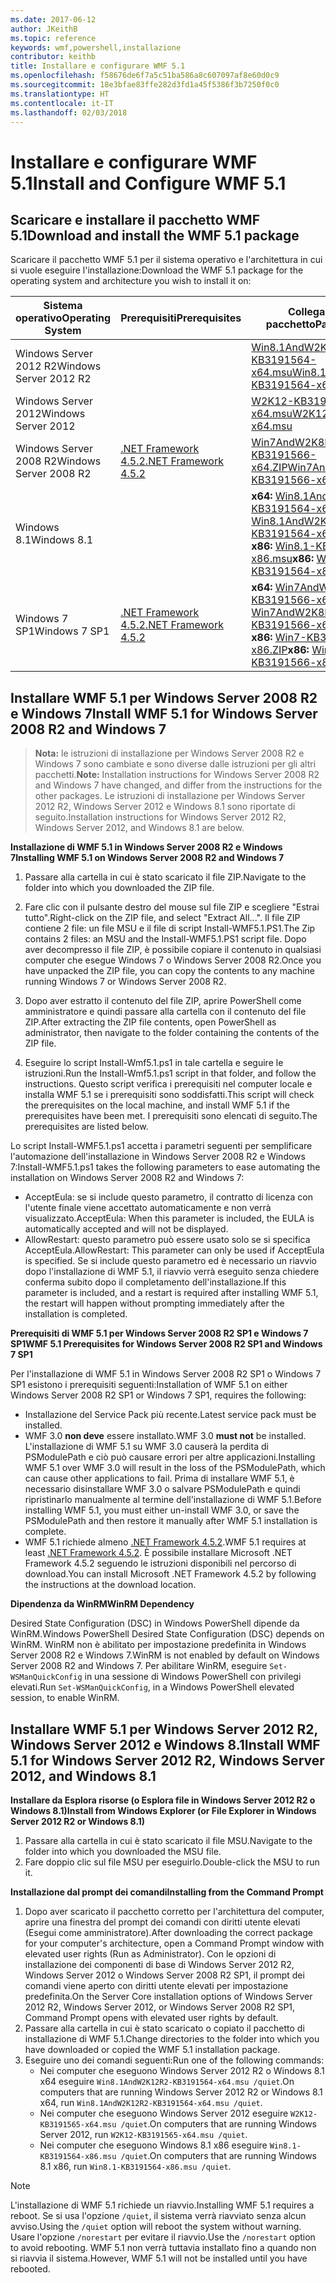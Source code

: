 ```yaml
---
ms.date: 2017-06-12
author: JKeithB
ms.topic: reference
keywords: wmf,powershell,installazione
contributor: keithb
title: Installare e configurare WMF 5.1
ms.openlocfilehash: f58676de6f7a5c51ba586a8c607097af8e60d0c9
ms.sourcegitcommit: 18e3bfae83ffe282d3fd1a45f5386f3b7250f0c0
ms.translationtype: HT
ms.contentlocale: it-IT
ms.lasthandoff: 02/03/2018
---
```

# <a name="install-and-configure-wmf-51"></a><span data-ttu-id="bd0ba-103">Installare e configurare WMF 5.1</span><span class="sxs-lookup"><span data-stu-id="bd0ba-103">Install and Configure WMF 5.1</span></span> #


## <a name="download-and-install-the-wmf-51-package"></a><span data-ttu-id="bd0ba-104">Scaricare e installare il pacchetto WMF 5.1</span><span class="sxs-lookup"><span data-stu-id="bd0ba-104">Download and install the WMF 5.1 package</span></span>

<span data-ttu-id="bd0ba-105">Scaricare il pacchetto WMF 5.1 per il sistema operativo e l'architettura in cui si vuole eseguire l'installazione:</span><span class="sxs-lookup"><span data-stu-id="bd0ba-105">Download the WMF 5.1 package for the operating system and architecture you wish to install it on:</span></span>

| <span data-ttu-id="bd0ba-106">Sistema operativo</span><span class="sxs-lookup"><span data-stu-id="bd0ba-106">Operating System</span></span>       | <span data-ttu-id="bd0ba-107">Prerequisiti</span><span class="sxs-lookup"><span data-stu-id="bd0ba-107">Prerequisites</span></span>           | <span data-ttu-id="bd0ba-108">Collegamenti al pacchetto</span><span class="sxs-lookup"><span data-stu-id="bd0ba-108">Package Links</span></span>                          |
|------------------------|-------------------------|----------------------------------------|
| <span data-ttu-id="bd0ba-109">Windows Server 2012 R2</span><span class="sxs-lookup"><span data-stu-id="bd0ba-109">Windows Server 2012 R2</span></span> |                         | <span data-ttu-id="bd0ba-110">[Win8.1AndW2K12R2-KB3191564-x64.msu][]</span><span class="sxs-lookup"><span data-stu-id="bd0ba-110">[Win8.1AndW2K12R2-KB3191564-x64.msu][]</span></span> |
| <span data-ttu-id="bd0ba-111">Windows Server 2012</span><span class="sxs-lookup"><span data-stu-id="bd0ba-111">Windows Server 2012</span></span>    |                         | <span data-ttu-id="bd0ba-112">[W2K12-KB3191565-x64.msu][]</span><span class="sxs-lookup"><span data-stu-id="bd0ba-112">[W2K12-KB3191565-x64.msu][]</span></span>            |
| <span data-ttu-id="bd0ba-113">Windows Server 2008 R2</span><span class="sxs-lookup"><span data-stu-id="bd0ba-113">Windows Server 2008 R2</span></span> | <span data-ttu-id="bd0ba-114">[.NET Framework 4.5.2][]</span><span class="sxs-lookup"><span data-stu-id="bd0ba-114">[.NET Framework 4.5.2][]</span></span>| <span data-ttu-id="bd0ba-115">[Win7AndW2K8R2-KB3191566-x64.ZIP][]</span><span class="sxs-lookup"><span data-stu-id="bd0ba-115">[Win7AndW2K8R2-KB3191566-x64.ZIP][]</span></span>    |
| <span data-ttu-id="bd0ba-116">Windows 8.1</span><span class="sxs-lookup"><span data-stu-id="bd0ba-116">Windows 8.1</span></span>            |                         | <span data-ttu-id="bd0ba-117">**x64:** [Win8.1AndW2K12R2-KB3191564-x64.msu][]</span><span class="sxs-lookup"><span data-stu-id="bd0ba-117">**x64:** [Win8.1AndW2K12R2-KB3191564-x64.msu][]</span></span></br><span data-ttu-id="bd0ba-118">**x86:** [Win8.1-KB3191564-x86.msu][]</span><span class="sxs-lookup"><span data-stu-id="bd0ba-118">**x86:** [Win8.1-KB3191564-x86.msu][]</span></span> |
| <span data-ttu-id="bd0ba-119">Windows 7 SP1</span><span class="sxs-lookup"><span data-stu-id="bd0ba-119">Windows 7 SP1</span></span>          | <span data-ttu-id="bd0ba-120">[.NET Framework 4.5.2][]</span><span class="sxs-lookup"><span data-stu-id="bd0ba-120">[.NET Framework 4.5.2][]</span></span>| <span data-ttu-id="bd0ba-121">**x64:** [Win7AndW2K8R2-KB3191566-x64.ZIP][]</span><span class="sxs-lookup"><span data-stu-id="bd0ba-121">**x64:** [Win7AndW2K8R2-KB3191566-x64.ZIP][]</span></span></br><span data-ttu-id="bd0ba-122">**x86:** [Win7-KB3191566-x86.ZIP][]</span><span class="sxs-lookup"><span data-stu-id="bd0ba-122">**x86:** [Win7-KB3191566-x86.ZIP][]</span></span> |

[.NET Framework 4.5.2]: https://www.microsoft.com/download/details.aspx?id=42642
[W2K12-KB3191565-x64.msu]: https://go.microsoft.com/fwlink/?linkid=839513
[Win7-KB3191566-x86.ZIP]: https://go.microsoft.com/fwlink/?linkid=839522
[Win7AndW2K8R2-KB3191566-x64.ZIP]: https://go.microsoft.com/fwlink/?linkid=839523
[Win8.1-KB3191564-x86.msu]: https://go.microsoft.com/fwlink/?linkid=839521
[Win8.1AndW2K12R2-KB3191564-x64.msu]: https://go.microsoft.com/fwlink/?linkid=839516

## <a name="install-wmf-51-for-windows-server-2008-r2-and-windows-7"></a><span data-ttu-id="bd0ba-129">Installare WMF 5.1 per Windows Server 2008 R2 e Windows 7</span><span class="sxs-lookup"><span data-stu-id="bd0ba-129">Install WMF 5.1 for Windows Server 2008 R2 and Windows 7</span></span>

> <span data-ttu-id="bd0ba-130">**Nota:** le istruzioni di installazione per Windows Server 2008 R2 e Windows 7 sono cambiate e sono diverse dalle istruzioni per gli altri pacchetti.</span><span class="sxs-lookup"><span data-stu-id="bd0ba-130">**Note:** Installation instructions for Windows Server 2008 R2 and Windows 7 have changed, and differ from the instructions for the other packages.</span></span> <span data-ttu-id="bd0ba-131">Le istruzioni di installazione per Windows Server 2012 R2, Windows Server 2012 e Windows 8.1 sono riportate di seguito.</span><span class="sxs-lookup"><span data-stu-id="bd0ba-131">Installation instructions for Windows Server 2012 R2, Windows Server 2012, and Windows 8.1 are below.</span></span>

<span data-ttu-id="bd0ba-132">**Installazione di WMF 5.1 in Windows Server 2008 R2 e Windows 7**</span><span class="sxs-lookup"><span data-stu-id="bd0ba-132">**Installing WMF 5.1 on Windows Server 2008 R2 and Windows 7**</span></span>

1. <span data-ttu-id="bd0ba-133">Passare alla cartella in cui è stato scaricato il file ZIP.</span><span class="sxs-lookup"><span data-stu-id="bd0ba-133">Navigate to the folder into which you downloaded the ZIP file.</span></span>

2. <span data-ttu-id="bd0ba-134">Fare clic con il pulsante destro del mouse sul file ZIP e scegliere "Estrai tutto".</span><span class="sxs-lookup"><span data-stu-id="bd0ba-134">Right-click on the ZIP file, and select "Extract All...".</span></span> <span data-ttu-id="bd0ba-135">Il file ZIP contiene 2 file: un file MSU e il file di script Install-WMF5.1.PS1.</span><span class="sxs-lookup"><span data-stu-id="bd0ba-135">The Zip contains 2 files: an MSU and the Install-WMF5.1.PS1 script file.</span></span>
<span data-ttu-id="bd0ba-136">Dopo aver decompresso il file ZIP, è possibile copiare il contenuto in qualsiasi computer che esegue Windows 7 o Windows Server 2008 R2.</span><span class="sxs-lookup"><span data-stu-id="bd0ba-136">Once you have unpacked the ZIP file, you can copy the contents to any machine running Windows 7 or Windows Server 2008 R2.</span></span>

3. <span data-ttu-id="bd0ba-137">Dopo aver estratto il contenuto del file ZIP, aprire PowerShell come amministratore e quindi passare alla cartella con il contenuto del file ZIP.</span><span class="sxs-lookup"><span data-stu-id="bd0ba-137">After extracting the ZIP file contents, open PowerShell as administrator, then navigate to the folder containing the contents of the ZIP file.</span></span>

4. <span data-ttu-id="bd0ba-138">Eseguire lo script Install-Wmf5.1.ps1 in tale cartella e seguire le istruzioni.</span><span class="sxs-lookup"><span data-stu-id="bd0ba-138">Run the Install-Wmf5.1.ps1 script in that folder, and follow the instructions.</span></span> <span data-ttu-id="bd0ba-139">Questo script verifica i prerequisiti nel computer locale e installa WMF 5.1 se i prerequisiti sono soddisfatti.</span><span class="sxs-lookup"><span data-stu-id="bd0ba-139">This script will check the prerequisites on the local machine, and install WMF 5.1 if the prerequisites have been met.</span></span> <span data-ttu-id="bd0ba-140">I prerequisiti sono elencati di seguito.</span><span class="sxs-lookup"><span data-stu-id="bd0ba-140">The prerequisites are listed below.</span></span>

<span data-ttu-id="bd0ba-141">Lo script Install-WMF5.1.ps1 accetta i parametri seguenti per semplificare l'automazione dell'installazione in Windows Server 2008 R2 e Windows 7:</span><span class="sxs-lookup"><span data-stu-id="bd0ba-141">Install-WMF5.1.ps1 takes the following parameters to ease automating the installation on Windows Server 2008 R2 and Windows 7:</span></span>

- <span data-ttu-id="bd0ba-142">AcceptEula: se si include questo parametro, il contratto di licenza con l'utente finale viene accettato automaticamente e non verrà visualizzato.</span><span class="sxs-lookup"><span data-stu-id="bd0ba-142">AcceptEula: When this parameter is included, the EULA is automatically accepted and will not be displayed.</span></span>
- <span data-ttu-id="bd0ba-143">AllowRestart: questo parametro può essere usato solo se si specifica AcceptEula.</span><span class="sxs-lookup"><span data-stu-id="bd0ba-143">AllowRestart: This parameter can only be used if AcceptEula is specified.</span></span> <span data-ttu-id="bd0ba-144">Se si include questo parametro ed è necessario un riavvio dopo l'installazione di WMF 5.1, il riavvio verrà eseguito senza chiedere conferma subito dopo il completamento dell'installazione.</span><span class="sxs-lookup"><span data-stu-id="bd0ba-144">If this parameter is included, and a restart is required after installing WMF 5.1, the restart will happen without prompting immediately after the installation is completed.</span></span>

<span data-ttu-id="bd0ba-145">**Prerequisiti di WMF 5.1 per Windows Server 2008 R2 SP1 e Windows 7 SP1**</span><span class="sxs-lookup"><span data-stu-id="bd0ba-145">**WMF 5.1 Prerequisites for Windows Server 2008 R2 SP1 and Windows 7 SP1**</span></span>

<span data-ttu-id="bd0ba-146">Per l'installazione di WMF 5.1 in Windows Server 2008 R2 SP1 o Windows 7 SP1 esistono i prerequisiti seguenti:</span><span class="sxs-lookup"><span data-stu-id="bd0ba-146">Installation of WMF 5.1 on either Windows Server 2008 R2 SP1 or Windows 7 SP1, requires the following:</span></span>
- <span data-ttu-id="bd0ba-147">Installazione del Service Pack più recente.</span><span class="sxs-lookup"><span data-stu-id="bd0ba-147">Latest service pack must be installed.</span></span>
- <span data-ttu-id="bd0ba-148">WMF 3.0 **non deve** essere installato.</span><span class="sxs-lookup"><span data-stu-id="bd0ba-148">WMF 3.0 **must not** be installed.</span></span> <span data-ttu-id="bd0ba-149">L'installazione di WMF 5.1 su WMF 3.0 causerà la perdita di PSModulePath e ciò può causare errori per altre applicazioni.</span><span class="sxs-lookup"><span data-stu-id="bd0ba-149">Installing WMF 5.1 over WMF 3.0 will result in the loss of the PSModulePath, which can cause other applications to fail.</span></span> <span data-ttu-id="bd0ba-150">Prima di installare WMF 5.1, è necessario disinstallare WMF 3.0 o salvare PSModulePath e quindi ripristinarlo manualmente al termine dell'installazione di WMF 5.1.</span><span class="sxs-lookup"><span data-stu-id="bd0ba-150">Before installing WMF 5.1, you must either un-install WMF 3.0, or save the PSModulePath and then restore it manually after WMF 5.1 installation is complete.</span></span>
- <span data-ttu-id="bd0ba-151">WMF 5.1 richiede almeno [.NET Framework 4.5.2](https://www.microsoft.com/en-ca/download/details.aspx?id=42642).</span><span class="sxs-lookup"><span data-stu-id="bd0ba-151">WMF 5.1 requires at least [.NET Framework 4.5.2](https://www.microsoft.com/en-ca/download/details.aspx?id=42642).</span></span>
<span data-ttu-id="bd0ba-152">È possibile installare Microsoft .NET Framework 4.5.2 seguendo le istruzioni disponibili nel percorso di download.</span><span class="sxs-lookup"><span data-stu-id="bd0ba-152">You can install Microsoft .NET Framework 4.5.2 by following the instructions at the download location.</span></span>

<span data-ttu-id="bd0ba-153">**Dipendenza da WinRM**</span><span class="sxs-lookup"><span data-stu-id="bd0ba-153">**WinRM Dependency**</span></span>

<span data-ttu-id="bd0ba-154">Desired State Configuration (DSC) in Windows PowerShell dipende da WinRM.</span><span class="sxs-lookup"><span data-stu-id="bd0ba-154">Windows PowerShell Desired State Configuration (DSC) depends on WinRM.</span></span>
<span data-ttu-id="bd0ba-155">WinRM non è abilitato per impostazione predefinita in Windows Server 2008 R2 e Windows 7.</span><span class="sxs-lookup"><span data-stu-id="bd0ba-155">WinRM is not enabled by default on Windows Server 2008 R2 and Windows 7.</span></span>
<span data-ttu-id="bd0ba-156">Per abilitare WinRM, eseguire `Set-WSManQuickConfig` in una sessione di Windows PowerShell con privilegi elevati.</span><span class="sxs-lookup"><span data-stu-id="bd0ba-156">Run `Set-WSManQuickConfig`, in a Windows PowerShell elevated session, to enable WinRM.</span></span>


## <a name="install-wmf-51-for-windows-server-2012-r2-windows-server-2012-and-windows-81"></a><span data-ttu-id="bd0ba-157">Installare WMF 5.1 per Windows Server 2012 R2, Windows Server 2012 e Windows 8.1</span><span class="sxs-lookup"><span data-stu-id="bd0ba-157">Install WMF 5.1 for Windows Server 2012 R2, Windows Server 2012, and Windows 8.1</span></span>
<span data-ttu-id="bd0ba-158">**Installare da Esplora risorse (o Esplora file in Windows Server 2012 R2 o Windows 8.1)**</span><span class="sxs-lookup"><span data-stu-id="bd0ba-158">**Install from Windows Explorer (or File Explorer in Windows Server 2012 R2 or Windows 8.1)**</span></span>

1. <span data-ttu-id="bd0ba-159">Passare alla cartella in cui è stato scaricato il file MSU.</span><span class="sxs-lookup"><span data-stu-id="bd0ba-159">Navigate to the folder into which you downloaded the MSU file.</span></span>
2. <span data-ttu-id="bd0ba-160">Fare doppio clic sul file MSU per eseguirlo.</span><span class="sxs-lookup"><span data-stu-id="bd0ba-160">Double-click the MSU to run it.</span></span>

<span data-ttu-id="bd0ba-161">**Installazione dal prompt dei comandi**</span><span class="sxs-lookup"><span data-stu-id="bd0ba-161">**Installing from the Command Prompt**</span></span>

1. <span data-ttu-id="bd0ba-162">Dopo aver scaricato il pacchetto corretto per l'architettura del computer, aprire una finestra del prompt dei comandi con diritti utente elevati (Esegui come amministratore).</span><span class="sxs-lookup"><span data-stu-id="bd0ba-162">After downloading the correct package for your computer's architecture, open a Command Prompt window with elevated user rights (Run as Administrator).</span></span> <span data-ttu-id="bd0ba-163">Con le opzioni di installazione dei componenti di base di Windows Server 2012 R2, Windows Server 2012 o Windows Server 2008 R2 SP1, il prompt dei comandi viene aperto con diritti utente elevati per impostazione predefinita.</span><span class="sxs-lookup"><span data-stu-id="bd0ba-163">On the Server Core installation options of Windows Server 2012 R2, Windows Server 2012, or Windows Server 2008 R2 SP1, Command Prompt opens with elevated user rights by default.</span></span>
2. <span data-ttu-id="bd0ba-164">Passare alla cartella in cui è stato scaricato o copiato il pacchetto di installazione di WMF 5.1.</span><span class="sxs-lookup"><span data-stu-id="bd0ba-164">Change directories to the folder into which you have downloaded or copied the WMF 5.1 installation package.</span></span>
3. <span data-ttu-id="bd0ba-165">Eseguire uno dei comandi seguenti:</span><span class="sxs-lookup"><span data-stu-id="bd0ba-165">Run one of the following commands:</span></span>
   - <span data-ttu-id="bd0ba-166">Nei computer che eseguono Windows Server 2012 R2 o Windows 8.1 x64 eseguire `Win8.1AndW2K12R2-KB3191564-x64.msu /quiet`.</span><span class="sxs-lookup"><span data-stu-id="bd0ba-166">On computers that are running Windows Server 2012 R2 or Windows 8.1 x64, run `Win8.1AndW2K12R2-KB3191564-x64.msu /quiet`.</span></span>
   - <span data-ttu-id="bd0ba-167">Nei computer che eseguono Windows Server 2012 eseguire `W2K12-KB3191565-x64.msu /quiet`.</span><span class="sxs-lookup"><span data-stu-id="bd0ba-167">On computers that are running Windows Server 2012, run `W2K12-KB3191565-x64.msu /quiet`.</span></span>
   - <span data-ttu-id="bd0ba-168">Nei computer che eseguono Windows 8.1 x86 eseguire `Win8.1-KB3191564-x86.msu /quiet`.</span><span class="sxs-lookup"><span data-stu-id="bd0ba-168">On computers that are running Windows 8.1 x86, run `Win8.1-KB3191564-x86.msu /quiet`.</span></span>

> [!NOTE]
> <span data-ttu-id="bd0ba-169">L'installazione di WMF 5.1 richiede un riavvio.</span><span class="sxs-lookup"><span data-stu-id="bd0ba-169">Installing WMF 5.1 requires a reboot.</span></span> <span data-ttu-id="bd0ba-170">Se si usa l'opzione `/quiet`, il sistema verrà riavviato senza alcun avviso.</span><span class="sxs-lookup"><span data-stu-id="bd0ba-170">Using the `/quiet` option will reboot the system without warning.</span></span>
> <span data-ttu-id="bd0ba-171">Usare l'opzione `/norestart` per evitare il riavvio.</span><span class="sxs-lookup"><span data-stu-id="bd0ba-171">Use the `/norestart` option to avoid rebooting.</span></span> <span data-ttu-id="bd0ba-172">WMF 5.1 non verrà tuttavia installato fino a quando non si riavvia il sistema.</span><span class="sxs-lookup"><span data-stu-id="bd0ba-172">However, WMF 5.1 will not be installed until you have rebooted.</span></span>
